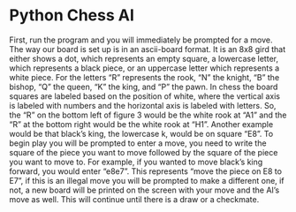# Python Chess AI

First, run the program and you will immediately
be prompted for a move. The way our board is set up is in an ascii-board format. It is an 8x8 gird that either shows a dot, which represents an empty square, a
lowercase letter, which represents a black piece, or an uppercase letter which represents
a white piece. For the letters “R” represents the rook, “N” the knight, “B” the bishop, “Q”
the queen, “K” the king, and “P” the pawn. In chess the board squares are labeled based
on the position of white, where the vertical axis is labeled with numbers and the horizontal
axis is labeled with letters. So, the “R” on the bottom left of figure 3 would be the white
rook at “A1” and the “R” at the bottom right would be the white rook at “H1”. Another
example would be that black’s king, the lowercase k, would be on square “E8”. To begin
play you will be prompted to enter a move, you need to write the square of the piece you
want to move followed by the square of the piece you want to move to. For example, if
you wanted to move black’s king forward, you would enter “e8e7”. This represents “move
the piece on E8 to E7”, if this is an illegal move you will be prompted to make a different
one, if not, a new board will be printed on the screen with your move and the AI’s move as
well. This will continue until there is a draw or a checkmate.
